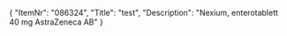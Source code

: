 {
  "ItemNr": "086324",
  "Title": "test",
  "Description": "Nexium, enterotablett 40 mg AstraZeneca AB"
}